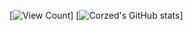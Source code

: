 [![View Count](https://profile-counter.glitch.me/{Corzed}/count.svg)]
[![Corzed's GitHub stats](https://github-readme-stats.vercel.app/api?username=Corzed)]
